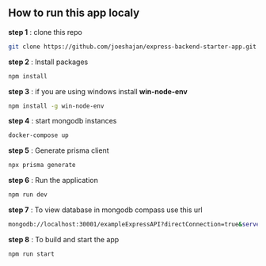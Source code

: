 ## How to run this app localy

**step 1** : clone this repo

```sh
git clone https://github.com/joeshajan/express-backend-starter-app.git
```

**step 2** : Install packages

```sh
npm install
```

**step 3** : if you are using windows install **win-node-env**

```sh
npm install -g win-node-env
```

**step 4** : start mongodb instances

```sh
docker-compose up
```

**step 5** : Generate prisma client

```sh
npx prisma generate
```

**step 6** : Run the application

```sh
npm run dev
```

**step 7** : To view database in mongodb compass use this url

```sh
mongodb://localhost:30001/exampleExpressAPI?directConnection=true&serverSelectionTimeoutMS=2000
```

**step 8** : To build and start the app

```sh
npm run start
```

